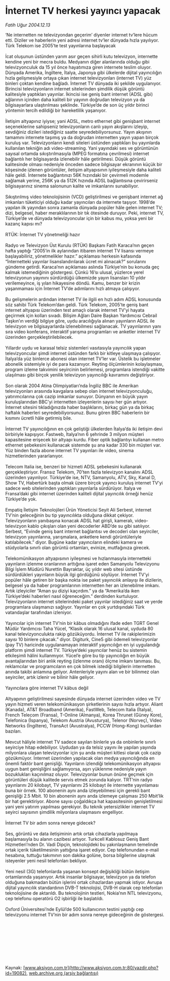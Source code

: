 # İnternet TV herkesi yayıncı yapacak

*Fatih Uğur 2004.12.13*

<div>
 <p>
  <font>
   ‘Ne internetten ne televizyondan geçerim’ diyenler internet tv’lere hücum etti.  Diziler ve haberlerin yeni adresi internet tv’ler dünyada hızla yayılıyor. Türk Telekom ise 2005’te test yayınlarına başlayacak
   <br/>
   <br/>
   İcat oluşunun üstünden yarım asır geçen sihirli kutu televizyon, internette kendine yeni bir mecra buldu. Medyanın diğer alanlarında olduğu gibi televizyonculuk da 15 yıl önce hayatımıza giren internete teslim oluyor. Dünyada Amerika, İngiltere, İtalya, Japonya gibi ülkelerde dijital yayıncılığın hızla gelişmesiyle ortaya çıkan internet televizyonları (internet TV) yüz binleri çoktan kendine bağladı. İnternet TV dünyada iki şekilde uygulanıyor. Birincisi televizyonların internet sitelerinden şimdilik düşük görüntü kalitesiyle yaptıkları yayınlar. İkincisi ise geniş bant internet (ADSL gibi) ağlarının içinden daha kaliteli bir yayının doğrudan  televizyon ya da bilgisayarlara ulaştırılması şeklinde. Türkiye’de de son üç yıldır birinci yöntemin tercih edildiği bir hareketlilik yaşanıyor.
   <br>
    <br>
     İletişim altyapınız iyiyse; yani ADSL, metro ethernet gibi genişbant internet seçeneklerine sahipseniz televizyonların canlı yayın akışlarını izleyip, sevdiğiniz dizileri istediğiniz saatte seyredebiliyorsunuz. Yayın akışının tamamını internete taşımış ya da doğrudan internetten yayın yapan birçok kuruluş var. Televizyonların kendi siteleri üstünden yaptıkları bu yayınlarda kullanılan tekniğin adı video-streaming. Yani yayındaki ses ve görüntünün sayısal ortamda sıkıştırılmasıyla (MPEG formatına çevrilmesi) internet bağlantılı her bilgisayarda izlenebilir hâle getirilmesi. Düşük görüntü kalitesinde olması nedeniyle önceden sadece bilgisayar ekranının küçük bir köşesinde izlenen görüntüler, iletişim altyapısının iyileşmesiyle daha kaliteli hâle geldi. İnternete bağlantınızı 56K hızındaki bir çevirmeli modemle sağlamak yerine, 256K ya da 512K hızında ADSL bağlantısına çevirirseniz bilgisayarınız sinema salonunun kalite ve imkanlarını sunabiliyor.
     <br>
      <br>
       Sıkıştırılmış video teknolojisinin (VCD) geliştirilmesi ve genişbant internet ağ imkanları tüketiciyi olduğu kadar yayıncıları da internete taşıyor. 1998’de yapılan ilk yayından sonra zamanla dünyada popüler hâle gelen internet TV; dizi, belgesel, haber meraklılarının bir tık ötesinde duruyor. Peki, internet TV, Türkiye’de ve dünyada televizyoncular için bir kabus mu, yoksa yeni bir kazanç kapısı mı?
       <br>
        <br>
         RTÜK: İnternet TV yönetmeliği hazır
         <br/>
         <br/>
         Radyo ve Televizyon Üst Kurulu (RTÜK) Başkanı Fatih Karaca’nın geçen hafta yaptığı “2005’in ilk aylarından itibaren internet TV lisansı vermeye başlayabiliriz, yönetmelikler hazır.” açıklaması herkesin kafasında “İnternetteki yayınlar lisanslandırılarak ücret mi alınacak?” sorularını gündeme getirdi. Karaca’nın açıklaması aslında Türkiye’nin bu konuda geç kalmak istemediğinin göstergesi. Çünkü 16’sı ulusal, yüzlerce yerel televizyonun yayınını sürdürdüğü ülkemizde yayın lisansları 10 yıldır verilemeyince, iş yılan hikayesine döndü. Kamu, benzer bir krizin yaşanmaması için İnternet TV’de adımlarını hızlı atmaya çalışıyor.
         <br/>
         <br/>
         Bu gelişmelerin ardından internet TV ile ilgili en hızlı adım ADSL konusunda söz sahibi Türk Telekom’dan geldi. Türk Telekom, 2005’te geniş bant internet altyapısı üzerinden test amaçlı olarak internet TV’yi hayata geçirmek için kolları sıvadı. Bilişim Ağları Daire Başkan Yardımcısı Cebrail Taşkın’ın verdiği bilgiye göre, uydu aracılığıyla alınan yayınların ADSL ile televizyon ve bilgisayarlarda izlenebilmesi sağlanacak. TV yayınlarının yanı sıra video konferans, interaktif yarışma programları ve anketler internet TV üzerinden gerçekleştirilebilecek.
         <br/>
         <br/>
         Yıllardır uydu ve karasal telsiz sistemleri vasıtasıyla yayıncılık yapan televizyoncular şimdi internet üstünden farklı bir kitleye ulaşmaya çalışıyor. İtalya’da yüz binlerce abonesi olan internet TV’ler var. Üstelik bu işletmeler abonelik sistemiyle iyi de para kazanıyor. Reyting ölçümlerinin kolaylaşması, program izleme takvimini seyircinin belirlemesi, programlara istendiği vakitte ulaşılması gibi birçok yenilik televizyon yayıncılığı kavramını değiştiriyor.
         <br/>
         <br/>
         Son olarak 2004 Atina Olimpiyatları’nda İngiliz BBC ile Amerikan televizyonları arasında kavgalara sebep olan internet televizyonculuğu, yatırımcılarına çok cazip imkanlar sunuyor. Dünyanın en büyük yayın kuruluşlarından BBC’yi internetten izleyenlerin sayısı her gün artıyor. İnternet sitesini tıkladığınızda haber başlıklarını, birkaç gün ya da birkaç haftalık haberleri seyredebiliyorsunuz. Bunu gören BBC haberlerin bir kısmını ücretli hâle getirmiş bile.
         <br/>
         <br/>
         İnternet TV yayıncılığının en çok geliştiği ülkelerden İtalya’da iki iletişim devi birbiriyle kapışıyor. Fastweb, İtalya’nın 6 şehrinde 3 milyon müşteri kapasitesine erişecek bir altyapı kurdu. Fiber optik bağlantıyı kullanan metro ethernet şebekesini kullanacak sistemde şu ana kadar 330 bin müşteri var. Yüz binden fazla abone internet TV yayınları ile video, sinema hizmetlerinden yararlanıyor.
         <br/>
         <br/>
         Telecom Italia ise, benzeri bir hizmeti ADSL şebekesini kullanarak gerçekleştiriyor. Fransız Telekom, 70’ten fazla televizyon kanalını ADSL üzerinden yayınlıyor. Türkiye’de ise, NTV, Samanyolu, ATV, Sky, Kanal D, Show TV, Habertürk başta olmak üzere birçok yayıncı kuruluş internet TV’yi sadece web sitelerinden yaptıkları yayınlarla sürdürüyor. İtalya ve Fransa’daki gibi internet üzerinden kaliteli dijital yayıncılık örneği henüz Türkiye’de yok.
         <br/>
         <br/>
         Empatiq İletişim Teknolojileri Ürün Yöneticisi Seyit Ali Serbest, internet TV’nin geleceğinin bu tip yayıncılıkta olduğuna dikkat çekiyor. Televizyonların yanıbaşına konacak ADSL hat girişli, kameralı, video-televizyon kablo çıkışları olan yeni decoderler ABD’de su gibi satılıyor. Serbest, “Evinde geniş bant internet bağlantısı ve decoderi olan seyirciler, televizyon yayınlarına, yarışmalara, anketlere kendi görüntüleriyle katılabilecek.” diyor. Bugüne kadar yayıncıların elindeki kamera ve stüdyolarla sınırlı olan görüntü ortamları, evinize, mutfağınıza girecek.
         <br/>
         <br/>
         Telekomünikasyon altyapısının iyileşmesi ve hızlanmasıyla internetteki yayınların izlenme oranlarının arttığına işaret eden Samanyolu Televizyonu Bilgi İşlem Müdürü Nurettin Bayraktar, üç yıldır web sitesi üstünde sürdürdükleri yayınların büyük ilgi gördüğünü söylüyor. İnternet TV’yi popüler hâle getiren bir başka nokta ise paket yayıncılık anlayışı ile dizilerin, belgesel ya da haber programlarının internetten her an izlenebilme imkanı. Artık izleyiciler “Aman şu diziyi kaçırdım.” ya da “Amerika’da iken Türkiye’deki haberleri nasıl öğreneceğim.” derdinden kurtuluyor. Televizyonların internet sitelerindeki paket yayınlar istediğiniz saat ve yerde programlara ulaşmanızı sağlıyor. Yayınlar en çok yurtdışındaki Türk vatandaşlar tarafından izleniyor.
         <br/>
         <br/>
         Yayıncılar için internet TV’nin bir kâbus olmadığını ifade eden TGRT Genel Müdür Yardımcısı Taha Yücel, “Klasik olarak 16 ulusal kanal, uyduda 80 kanal televizyonculukta rakip gözüküyordu. İnternet TV ile rakiplerimizin sayısı 10 binlere çıkacak.” diyor. Digiturk, Cine5 gibi ödemeli televizyonlar (pay TV) haricinde uygulanamayan interaktif yayıncılığın en iyi uygulandığı platform şimdi internet TV. Türkiye’deki yayıncılar henüz bu sistemin etkileşimli hâlini kullanmıyor. Yücel’e göre bu tip yayıncılığın en büyük avantajlarından biri anlık reyting (izlenme oranı) ölçme imkanı tanıması. Bu, reklamcılar ve programcıların en çok bilmek istediği bilgilerin internetten anında takibi anlamına geliyor. Antenleriyle yayını alan ve bir bilinmez olan seyirciler, artık izlenir ve bilinir hâle geliyor.
         <br/>
         <br/>
         Yayıncılara göre internet TV kâbus değil
         <br/>
         <br/>
         Altyapının geliştirilmesi sayesinde dünyada internet üzerinden video ve TV yayın hizmeti veren telekomünikasyon şirketlerinin sayısı hızla artıyor. Aliant (Kanada), AT&amp;T Broadband (Amerika), FastWeb, Telecom Italia (İtalya), French Telecom (Fransa), T-Online (Almanya), Korea Thrunet (Güney Kore), Telefonica (İspanya), Telekom Austria (Avusturya), Telenor (Norveç), Video Networks (İngiltere), TransAct (Avustralya), PCCW (Hong-Kong) bunlardan bazıları.
         <br/>
         <br/>
         Mevcut hâliyle internet TV sadece sayıları binlerle ya da onbinlerle sınırlı seyirciye hitap edebiliyor. Uydudan ya da telsiz yayını ile yapılan yayında milyonlara ulaşan televizyonlar için şu anda müşteri kitlesi olarak çok cazip gözükmüyor. İnternet üzerinden yapılacak olan medya yayıncılığında en önemli faktör bant genişliği. Yayınların izlendiği telekomünikasyon altyapısı uygun bant genişliğini sağlamıyorsa, aşırı yüklenme nedeniyle yayın bozuklukları kaçınılmaz oluyor. Televizyonlar bunun önüne geçmek için görüntüleri düşük kalitede servis etmek zorunda kalıyor. TRT’nin radyo yayınlarını 20 kilobayt, TV yayınlarını 25 kilobayt ile internette yayınlaması buna bir örnek. 100 abonenin aynı anda izleyebilmesi için gerekli bant genişliği 2.5 Mbit. 10 bin abonenin aynı anda izlemeye çalışması 250 Mbit’lik bir hat gerektiriyor. Abone sayısı çoğaldıkça hat kapasitesinin genişletilmesi yani yeni yatırım yapılması gerekiyor. Bu teknik yetersizlikler internet TV seyirci sayısının şimdilik milyonlara ulaşmasını engelliyor.
         <br/>
         <br/>
         İnternet TV bir adım sonra nereye gidecek?
         <br/>
         <br/>
         Ses, görüntü ve data iletişiminin artık ortak cihazlarla yapılmaya başlamasıyla bu alanın cazibesi artıyor. Turkcell Kablosuz Geniş Bant Hizmetleri’nden Dr. Vadi Dipçin, teknolojideki bu yakınlaşmanın temelinde ortak içerik tüketilmesinin yattığına işaret ediyor. Cep telefonundan e-mail hesabına, tuttuğu takımının son dakika golüne, borsa bilgilerine ulaşmak isteyenler yeni nesil telefonları bekliyor.
         <br/>
         <br/>
         Yeni nesil (3G) telefonlarda yaşanan konsept değişikliği bütün iletişim ortamlarında yaşanıyor. Artık insanlar bilgisayar, televizyon ya da telefon olduğuna bakmadan bütün işlerini ortak cihazlardan yapmak istiyor. Avrupa dijital yayıncılık standardının DVB-T teknolojisi, DVB-H olarak cep telefonları teknolojisine de aktarıldı. Bu teknolojinin testleri, Nokia’nın NTL televizyonu, cep telefonu operatörü O2 işbirliği ile başlatıldı.
         <br/>
         <br/>
         Oxford Üniversitesi’nde Eylül’de 500 kullanıcının testini yaptığı cep televizyonu internet TV’nin bir adım sonra nereye gideceğinin de göstergesi.
         <br/>
         <br/>
         <br/>
        </br>
       </br>
      </br>
     </br>
    </br>
   </br>
  </font>
 </p>
 <!---------
						<p align="justify" style="margin-top: 8px; margin-bottom: 8px">
						<font face="Verdana" color="#000000" style="font-size: 8pt">
						(Bu yazı 7885 kez okunmuştur)</font>
						</p>
---------->
</div>


Kaynak: [www.aksiyon.com.tr](http://www.aksiyon.com.tr:80/yazdir.php?id=19082), [web.archive.org (arşiv bağlantısı)](http://web.archive.org/web/20060528184939/http://www.aksiyon.com.tr:80/yazdir.php?id=19082)
